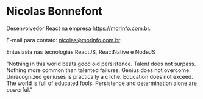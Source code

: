 # Nicolas Bonnefont

Desenvolvedor React na empresa https://morinfo.com.br.

E-mail para contato: nicolas@morinfo.com.br.

Entusiasta nas tecnologias ReactJS, ReactNative e NodeJS


"Nothing in this world beats good old persistence. Talent does not surpass. Nothing more common than talented failures. Genius does not overcome. Unrecognized geniuses is practically a cliche. Education does not exceed. The world is full of educated fools. Persistence and determination alone are powerful."
